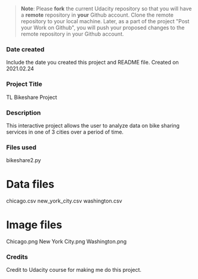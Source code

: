 >**Note**: Please **fork** the current Udacity repository so that you will have a **remote** repository in **your** Github account. Clone the remote repository to your local machine. Later, as a part of the project "Post your Work on Github", you will push your proposed changes to the remote repository in your Github account.

### Date created
Include the date you created this project and README file.
Created on 2021.02.24

### Project Title
TL Bikeshare Project

### Description
This interactive project allows the user to analyze data on bike sharing services in one of 3 cities over a period of time.

### Files used
bikeshare2.py
# Data files
chicago.csv
new_york_city.csv
washington.csv
# Image files
Chicago.png
New York City.png
Washington.png

### Credits
Credit to Udacity course for making me do this project.
